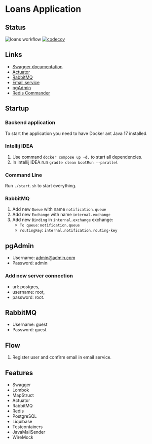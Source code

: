 # Loans Application

## Status

![loans workflow](https://github.com/osber1/loans/actions/workflows/gradle.yml/badge.svg)
[![codecov](https://codecov.io/gh/osber1/loans/branch/master/graph/badge.svg?token=2KOECLUD4M)](https://codecov.io/gh/osber1/loans)

## Links

- [Swagger documentation](http://localhost:8080/swagger-ui.html)
- [Actuator](http://localhost:8080/actuator)
- [RabbitMQ](http://localhost:15672)
- [Email service](http://localhost:1080)
- [pgAdmin](http://localhost:5050)
- [Redis Commander](http://localhost:5123)

## Startup

### Backend application

To start the application you need to have Docker ant Java 17 installed.

### Intellij IDEA

1) Use command `docker compose up -d.` to start all dependencies.
2) In Intellij IDEA run `gradle clean bootRun --parallel`

### Command Line

Run `./start.sh` to start everything.

### RabbitMQ

1) Add new `Queue` with name `notification.queue`
2) Add new `Exchange` with name `internal.exchange`
3) Add new `Binding` in `internal.exchange` exchange:
    * `To queue`: `notification.queue`
    * `routingKey`: `internal.notification.routing-key`

## pgAdmin

* Username: admin@admin.com
* Password: admin

### Add new server connection

- url: postgres,
- username: root,
- password: root.

## RabbitMQ

* Username: guest
* Password: guest

## Flow

1) Register user and confirm email in email service.

## Features

* Swagger
* Lombok
* MapStruct
* Actuator
* RabbitMQ
* Redis
* PostgreSQL
* Liquibase
* Testcontainers
* JavaMailSender
* WireMock

